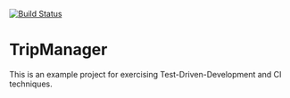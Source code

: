 [![Build Status](https://travis-ci.org/jdajda/tripmanager.svg?branch=master)](https://travis-ci.org/jdajda/tripmanager)

# TripManager
This is an example project for exercising Test-Driven-Development and CI techniques.
